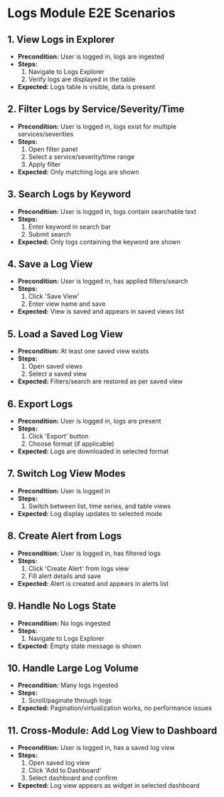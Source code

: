 # Logs Module E2E Scenarios

## 1. View Logs in Explorer

- **Precondition:** User is logged in, logs are ingested
- **Steps:**
  1. Navigate to Logs Explorer
  2. Verify logs are displayed in the table
- **Expected:** Logs table is visible, data is present

## 2. Filter Logs by Service/Severity/Time

- **Precondition:** User is logged in, logs exist for multiple services/severities
- **Steps:**
  1. Open filter panel
  2. Select a service/severity/time range
  3. Apply filter
- **Expected:** Only matching logs are shown

## 3. Search Logs by Keyword

- **Precondition:** User is logged in, logs contain searchable text
- **Steps:**
  1. Enter keyword in search bar
  2. Submit search
- **Expected:** Only logs containing the keyword are shown

## 4. Save a Log View

- **Precondition:** User is logged in, has applied filters/search
- **Steps:**
  1. Click 'Save View'
  2. Enter view name and save
- **Expected:** View is saved and appears in saved views list

## 5. Load a Saved Log View

- **Precondition:** At least one saved view exists
- **Steps:**
  1. Open saved views
  2. Select a saved view
- **Expected:** Filters/search are restored as per saved view

## 6. Export Logs

- **Precondition:** User is logged in, logs are present
- **Steps:**
  1. Click 'Export' button
  2. Choose format (if applicable)
- **Expected:** Logs are downloaded in selected format

## 7. Switch Log View Modes

- **Precondition:** User is logged in
- **Steps:**
  1. Switch between list, time series, and table views
- **Expected:** Log display updates to selected mode

## 8. Create Alert from Logs

- **Precondition:** User is logged in, has filtered logs
- **Steps:**
  1. Click 'Create Alert' from logs view
  2. Fill alert details and save
- **Expected:** Alert is created and appears in alerts list

## 9. Handle No Logs State

- **Precondition:** No logs ingested
- **Steps:**
  1. Navigate to Logs Explorer
- **Expected:** Empty state message is shown

## 10. Handle Large Log Volume

- **Precondition:** Many logs ingested
- **Steps:**
  1. Scroll/paginate through logs
- **Expected:** Pagination/virtualization works, no performance issues

## 11. Cross-Module: Add Log View to Dashboard

- **Precondition:** User is logged in, has a saved log view
- **Steps:**
  1. Open saved log view
  2. Click 'Add to Dashboard'
  3. Select dashboard and confirm
- **Expected:** Log view appears as widget in selected dashboard
